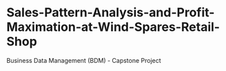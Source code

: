 # Sales-Pattern-Analysis-and-Profit-Maximation-at-Wind-Spares-Retail-Shop
Business Data Management (BDM) - Capstone Project
